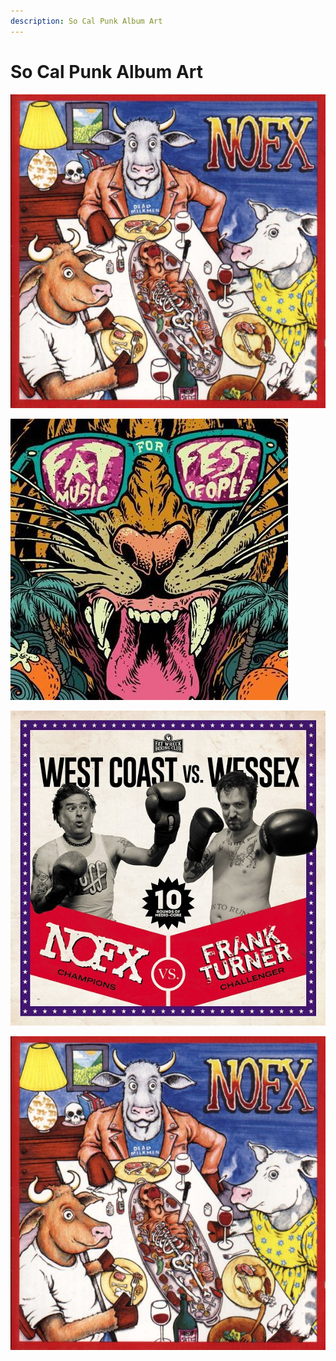 ```yaml
---
description: So Cal Punk Album Art
---
```


# So Cal Punk Album Art

![](.gitbook/assets/liberal-animation-1988-.jpg)

![](.gitbook/assets/fat_10_fest_cover450_2000x.jpg)

![](.gitbook/assets/west-coast-vs.-wessex-split-nofx-and-frank-turner-2020-.jpg)

![](.gitbook/assets/liberal-animation-1988-.jpg)

## 


